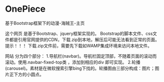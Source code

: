 # OnePiece
基于Bootstrap框架下的动漫-海贼王-主页


这个网页 是基于Bootstrap、jquery框架实现的。 
Bootstrap的脚本文件、css文件都是引用官网提供的CDN，下载.zip到本地，解压后可能无法看到正常的页面。
提示！！！
下载.zip文件前，需要先下载如WAMP集成环境来访问本地文件。

网站 分为四个部分：
1.导航栏(navbar)。导航栏固定顶部，不随着页面的滚动而滚动。使用.navbar-fixed-top类 ，添加到相应的div 即可实现。
2.轮播(carousel)。素材是在微软搜索引擎bing下找的。轮播图由三部分构成：图片；图片正下方的小圆点。
